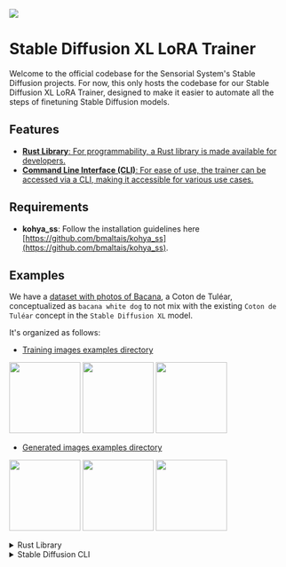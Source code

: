 [![](https://dcbadge.vercel.app/api/server/rzaesS82MT)](https://discord.gg/rzaesS82MT)

# Stable Diffusion XL LoRA Trainer

Welcome to the official codebase for the Sensorial System's Stable Diffusion projects. For now, this only hosts the codebase for our Stable Diffusion XL LoRA Trainer, designed to make it easier to automate all the steps of finetuning Stable Diffusion models.

## Features

- [**Rust Library**: For programmability, a Rust library is made available for developers.](trainer/lib/README.md)
- [**Command Line Interface (CLI)**: For ease of use, the trainer can be accessed via a CLI, making it accessible for various use cases.](trainer/cli/README.md)

## Requirements

- **kohya_ss**: Follow the installation guidelines here [https://github.com/bmaltais/kohya_ss](https://github.com/bmaltais/kohya_ss).

## Examples

We have a [dataset with photos of Bacana](examples/training/lora/bacana/images), a Coton de Tuléar, conceptualized as `bacana white dog` to not mix with the existing `Coton de Tuléar` concept in the `Stable Diffusion XL` model.

It's organized as follows:
* [Training images examples directory](examples/training/lora/bacana/images)
<p>
<img src="https://raw.githubusercontent.com/sensorial-systems/stable-diffusion/main/examples/training/lora/bacana/images/IMG_5175.PNG" width="128">
<img src="https://raw.githubusercontent.com/sensorial-systems/stable-diffusion/main/examples/training/lora/bacana/images/IMG_5176.PNG" width="128">
<img src="https://raw.githubusercontent.com/sensorial-systems/stable-diffusion/main/examples/training/lora/bacana/images/IMG_5180.PNG" width="128">
</p>

* [Generated images examples directory](examples/training/lora/bacana/generation)
<p>
<img src="https://raw.githubusercontent.com/sensorial-systems/stable-diffusion/main/examples/training/lora/bacana/generation/bacana as a fireman.png" width="128" />
<img src="https://raw.githubusercontent.com/sensorial-systems/stable-diffusion/main/examples/training/lora/bacana/generation/bacana as a scientist.png" width="128" />
<img src="https://raw.githubusercontent.com/sensorial-systems/stable-diffusion/main/examples/training/lora/bacana/generation/bacana as an astronaut.png" width="128" />
</p>

<details>
<summary>Rust Library</summary>

The training code example looks like this:

```rust
use stable_diffusion_trainer::*;

fn main() {
    let kohya_ss = std::env::var("KOHYA_SS_PATH").expect("KOHYA_SS_PATH not set");
    let environment = Environment::new().with_kohya_ss(kohya_ss);

    let prompt = Prompt::new("bacana", "white dog");
    let image_data_set = ImageDataSet::from_dir("examples/training/lora/bacana/images");
    let data_set = TrainingDataSet::new(image_data_set);
    let output = Output::new("{prompt.instance}({prompt.class})d{network.dimension}a{network.alpha}", "examples/training/lora/bacana/output");
    let parameters = Parameters::new(prompt, data_set, output);

    Trainer::new()
        .with_environment(environment)
        .start(&parameters);
}
```

</details>
<details>
<summary>Stable Diffusion CLI</summary>

Install the CLI tool:
```bash
cargo install stable-diffusion-cli
```

Setup the environment:
```bash
stable-diffusion-cli setup
```

Train the example with:
```bash
stable-diffusion-cli train --config examples/training/lora/bacana/parameters.json
```


The training parameters looks like this:

```json
{
    "prompt": {
        "instance": "bacana",
        "class": "white dog"
    },
    "dataset": {
        "training": "images"
    },
    "network": {
        "dimension": 8,
        "alpha": 1.0
    },
    "output": {
        "name": "{prompt.instance}({prompt.class})d{network.dimension}a{network.alpha}",
        "directory": "./output"
    },
    "training": {
        "optimizer": "Adafactor",
        "learning_rate": {
            "scheduler": "Constant"
        }    
    }
}
```
</details>
